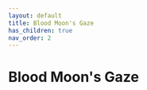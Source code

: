 ```yaml
---
layout: default
title: Blood Moon's Gaze
has_children: true
nav_order: 2
---
```


# Blood Moon's Gaze
